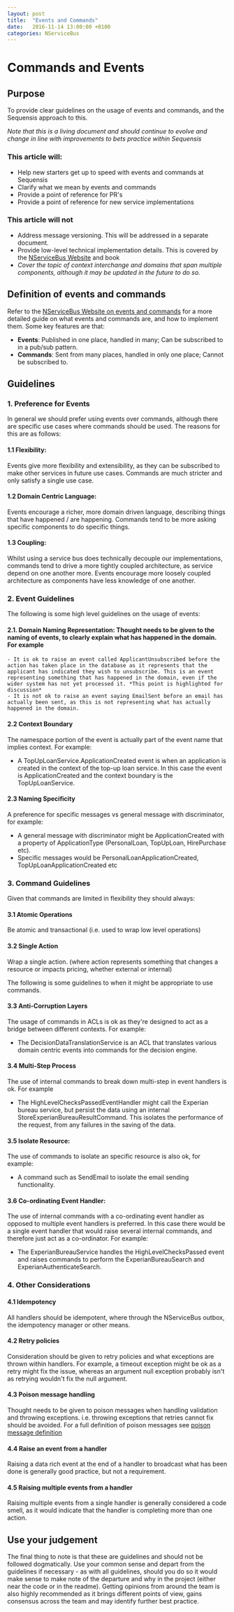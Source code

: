```yaml
---
layout: post
title:  "Events and Commands"
date:   2016-11-14 13:00:00 +0100
categories: NServiceBus
---
```


# Commands and Events

## Purpose

To provide clear guidelines on the usage of events and commands, and the Sequensis approach to this. 

*Note that this is a living document and should continue to evolve and change in line with improvements to bets practice within Sequensis*

### This article will:
- Help new starters get up to speed with events and commands at Sequensis
- Clarify what we mean by events and commands
- Provide a point of reference for PR's
- Provide a point of reference for new service implementations

### This article will not
- Address message versioning. This will be addressed in a separate document.
- Provide low-level technical implementation details. This is covered by the [NServiceBus Website] and book
- *Cover the topic of context interchange and domains that span multiple components, although it may be updated in the future to do so.*

## Definition of events and commands
Refer to the [NServiceBus Website on events and commands] for a more detailed guide on what events and commands are, and how to implement them. Some key features are that:

 - **Events**: Published in one place, handled in many; Can be subscribed to in a pub/sub pattern.
 - **Commands**: Sent from many places, handled in only one place;  Cannot be subscribed to.

## Guidelines

### 1. Preference for Events
In general we should prefer using events over commands, although there are specific use cases where commands should be used. The reasons for this are as follows:

#### 1.1 **Flexibility**: 
Events give more flexibility and extensibility, as they can be subscribed to make other services in future use cases. Commands are much stricter and only satisfy a single use case.

#### 1.2 **Domain Centric Language**:  
Events encourage a richer, more domain driven language, describing things that have happened / are happening. Commands tend to be more asking specific components to do specific things.

#### 1.3 **Coupling**: 
Whilst using a service bus does technically decouple our implementations,  commands tend to drive a more tightly coupled architecture, as service depend on one another more. Events encourage more loosely coupled architecture as components have less knowledge of one another. 

### 2. Event Guidelines
The following is some high level guidelines on the usage of events:

#### 2.1. **Domain Naming Representation**: Thought needs to be given to the naming of events, to clearly explain what has happened in the domain. For example 
	- It is ok to raise an event called ApplicantUnsubscribed before the action has taken place in the database as it represents that the applicant has indicated they wish to unsubscribe. This is an event representing something that has happened in the domain, even if the wider system has not yet processed it. *This point is highlighted for discussion*
	- It is not ok to raise an event saying EmailSent before an email has actually been sent, as this is not representing what has actually happened in the domain.
	
#### 2.2 **Context Boundary**
The namespace portion of the event is actually part of the event name that implies context. For example:
- A TopUpLoanService.ApplicationCreated event is when an application is created in the context of the top-up loan service. In this case the event is ApplicationCreated and the context boundary is the TopUpLoanService.
	
#### 2.3 **Naming Specificity**
A preference for specific messages vs general message with discriminator, for example:
- A general message with discriminator might be ApplicationCreated with a property of ApplicationType (PersonalLoan, TopUpLoan, HirePurchase etc).
- Specific messages would be PersonalLoanApplicationCreated, TopUpLoanApplicationCreated etc

### 3. Command Guidelines
Given that commands are limited in flexibility they should always:

#### 3.1 **Atomic Operations**
Be atomic and transactional (i.e. used to wrap low level operations)

#### 3.2 **Single Action**
Wrap a single action. (where action represents something that changes a resource or impacts pricing, whether external or internal)

The following is some guidelines to when it might be appropriate to use commands.

#### 3.3 **Anti-Corruption Layers**
The usage of commands in ACLs is ok as they're designed to act as a bridge between different contexts. For example:
- The DecisionDataTranslationService is an ACL that translates various domain centric events into commands for the decision engine.

#### 3.4 **Multi-Step Process**
The use of internal commands to break down multi-step in event handlers is ok. For example
- The HighLevelChecksPassedEventHandler might call the Experian bureau service, but persist the data using an internal StoreExperianBureauResultCommand. This isolates the performance of the request, from any failures in the saving of the data.

#### 3.5 **Isolate Resource**: 
The use of commands to isolate an specific resource is also ok, for example:
- A command such as SendEmail to isolate the email sending functionality.

#### 3.6 **Co-ordinating Event Handler**:  
The use of internal commands with a co-ordinating event handler as opposed to multiple event handlers is preferred. In this case there would be a single event handler that would raise several internal commands, and therefore just act as a co-ordinator. For example:
- The ExperianBureauService handles the HighLevelChecksPassed event and raises commands to perform the ExperianBureauSearch and ExperianAuthenticateSearch.

### 4. Other Considerations

#### 4.1 **Idempotency**
All handlers should be idempotent, where through the NServiceBus outbox, the idempotency manager or other means.

#### 4.2 **Retry policies**
Consideration should be given to retry policies and what exceptions are thrown within handlers. For example, a timeout exception might be ok as a retry might fix the issue, whereas an argument null exception probably isn't as retrying wouldn't fix the null argument.

#### 4.3 **Poison message handling**
Thought needs to be given to poison messages when handling validation and throwing exceptions. i.e. throwing exceptions that retries cannot fix should be avoided. For a full definition of poison messages see [poison message definition]

#### 4.4 **Raise an event from a handler**
Raising a data rich event at the end of a handler to broadcast what has been done is generally good practice, but not a requirement.

#### 4.5 **Raising multiple events from a handler**
Raising multiple events from a single handler is generally considered a code smell, as it would indicate that the handler is completing more than one action.

## Use your judgement
The final thing to note is that these are guidelines and should not be followed dogmatically. Use your common sense and depart from the guidelines if necessary - as with all guidelines, should you do so it would make sense to make note of the departure and why in the project (either near the code or in the readme). Getting opinions from around the team is also highly recommended as it brings different points of view, gains consensus across the team and may identify further best practice.

[NServiceBus Website]:https://docs.particular.net/nservicebus/
[NServiceBus Website on events and commands]: https://docs.particular.net/nservicebus/messaging/messages-events-commands
[poison message definition]: https://msdn.microsoft.com/en-us/library/ms789028(v=vs.110).aspx






